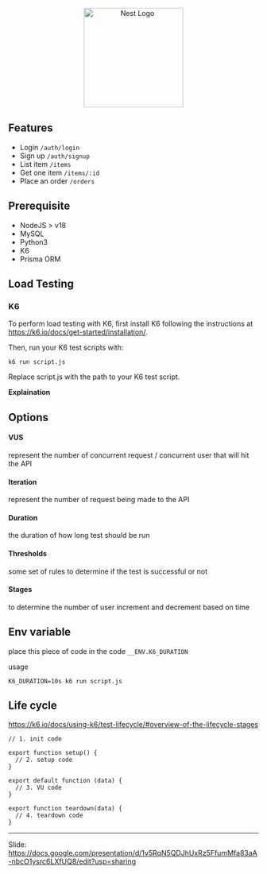 <p align="center">
  <a href="http://uber.com/" target="blank"><img src="https://d3i4yxtzktqr9n.cloudfront.net/uber-sites/f452c7aefd72a6f52b36705c8015464e.jpg" width="200" alt="Nest Logo" /></a>
</p>

## Features
- Login `/auth/login`
- Sign up `/auth/signup`
- List item `/items`
- Get one item `/items/:id`
- Place an order `/orders`

## Prerequisite

- NodeJS > v18
- MySQL
- Python3
- K6
- Prisma ORM

## Load Testing

### K6
To perform load testing with K6, first install K6 following the instructions at https://k6.io/docs/get-started/installation/.

Then, run your K6 test scripts with:

```
k6 run script.js
```

Replace script.js with the path to your K6 test script.

**Explaination**

## Options
#### VUS
represent the number of concurrent request / concurrent user that will hit the API

#### Iteration
represent the number of request being made to the API

#### Duration
the duration of how long test should be run

#### Thresholds
some set of rules to determine if the test is successful or not

#### Stages
to determine the number of user increment and decrement based on time


## Env variable
place this piece of code in the code `__ENV.K6_DURATION`

usage 

```
K6_DURATION=10s k6 run script.js
```

## Life cycle
https://k6.io/docs/using-k6/test-lifecycle/#overview-of-the-lifecycle-stages

```
// 1. init code

export function setup() {
  // 2. setup code
}

export default function (data) {
  // 3. VU code
}

export function teardown(data) {
  // 4. teardown code
}
```

---

Slide: https://docs.google.com/presentation/d/1v5RqN5QDJhUxRz5FfumMfa83aA-nbcO1ysrc6LXfUQ8/edit?usp=sharing